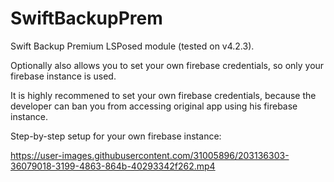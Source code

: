 # SwiftBackupPrem
Swift Backup Premium LSPosed module (tested on v4.2.3).

Optionally also allows you to set your own firebase credentials, so only your firebase instance is used.

It is highly recommened to set your own firebase credentials, because the developer can ban you from accessing original app using his firebase instance. 

Step-by-step setup for your own firebase instance:


https://user-images.githubusercontent.com/31005896/203136303-36079018-3199-4863-864b-40293342f262.mp4

